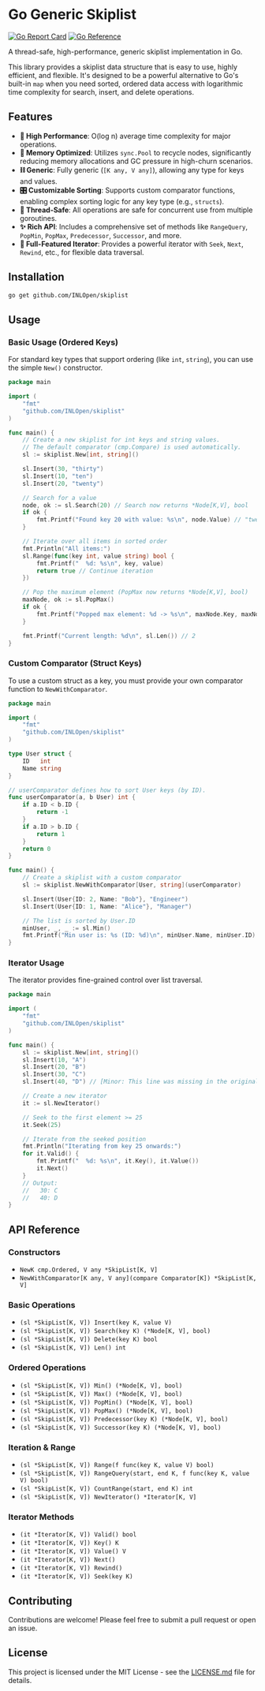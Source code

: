 # Go Generic Skiplist

[![Go Report Card](https://goreportcard.com/badge/github.com/INLOpen/skiplist)](https://goreportcard.com/report/github.com/INLOpen/skiplist) [![Go Reference](https://pkg.go.dev/badge/github.com/INLOpen/skiplist.svg)](https://pkg.go.dev/github.com/INLOpen/skiplist)

A thread-safe, high-performance, generic skiplist implementation in Go.

This library provides a skiplist data structure that is easy to use, highly efficient, and flexible. It's designed to be a powerful alternative to Go's built-in `map` when you need sorted, ordered data access with logarithmic time complexity for search, insert, and delete operations.

## Features

*   **🚀 High Performance**: O(log n) average time complexity for major operations.
*   **🧠 Memory Optimized**: Utilizes `sync.Pool` to recycle nodes, significantly reducing memory allocations and GC pressure in high-churn scenarios.
*   **⛓️ Generic**: Fully generic (`[K any, V any]`), allowing any type for keys and values.
*   **🎛️ Customizable Sorting**: Supports custom comparator functions, enabling complex sorting logic for any key type (e.g., `structs`).
*   **🤝 Thread-Safe**: All operations are safe for concurrent use from multiple goroutines.
*   **✨ Rich API**: Includes a comprehensive set of methods like `RangeQuery`, `PopMin`, `PopMax`, `Predecessor`, `Successor`, and more.
*   **🚶 Full-Featured Iterator**: Provides a powerful iterator with `Seek`, `Next`, `Rewind`, etc., for flexible data traversal.

## Installation

```sh
go get github.com/INLOpen/skiplist
```

## Usage

### Basic Usage (Ordered Keys)

For standard key types that support ordering (like `int`, `string`), you can use the simple `New()` constructor.

```go
package main

import (
	"fmt"
	"github.com/INLOpen/skiplist"
)

func main() {
	// Create a new skiplist for int keys and string values.
	// The default comparator (cmp.Compare) is used automatically.
	sl := skiplist.New[int, string]()

	sl.Insert(30, "thirty")
	sl.Insert(10, "ten")
	sl.Insert(20, "twenty")

	// Search for a value
	node, ok := sl.Search(20) // Search now returns *Node[K,V], bool
	if ok {
		fmt.Printf("Found key 20 with value: %s\n", node.Value) // "twenty"
	}

	// Iterate over all items in sorted order
	fmt.Println("All items:")
	sl.Range(func(key int, value string) bool {
		fmt.Printf("  %d: %s\n", key, value)
		return true // Continue iteration
	})

	// Pop the maximum element (PopMax now returns *Node[K,V], bool)
	maxNode, ok := sl.PopMax()
	if ok {
		fmt.Printf("Popped max element: %d -> %s\n", maxNode.Key, maxNode.Value) // 30 -> "thirty"
	}

	fmt.Printf("Current length: %d\n", sl.Len()) // 2
}
```

### Custom Comparator (Struct Keys)

To use a custom struct as a key, you must provide your own comparator function to `NewWithComparator`.

```go
package main

import (
	"fmt"
	"github.com/INLOpen/skiplist"
)

type User struct {
	ID   int
	Name string
}

// userComparator defines how to sort User keys (by ID).
func userComparator(a, b User) int {
	if a.ID < b.ID {
		return -1
	}
	if a.ID > b.ID {
		return 1
	}
	return 0
}

func main() {
	// Create a skiplist with a custom comparator
	sl := skiplist.NewWithComparator[User, string](userComparator)

	sl.Insert(User{ID: 2, Name: "Bob"}, "Engineer")
	sl.Insert(User{ID: 1, Name: "Alice"}, "Manager")

	// The list is sorted by User.ID
	minUser, _, _ := sl.Min()
	fmt.Printf("Min user is: %s (ID: %d)\n", minUser.Name, minUser.ID) // "Alice (ID: 1)"
}
```

### Iterator Usage

The iterator provides fine-grained control over list traversal.

```go
package main

import (
	"fmt"
	"github.com/INLOpen/skiplist"
)

func main() {
	sl := skiplist.New[int, string]()
	sl.Insert(10, "A")
	sl.Insert(20, "B")
	sl.Insert(30, "C")
	sl.Insert(40, "D") // [Minor: This line was missing in the original diff, adding it for completeness]

	// Create a new iterator
	it := sl.NewIterator()

	// Seek to the first element >= 25
	it.Seek(25)

	// Iterate from the seeked position
	fmt.Println("Iterating from key 25 onwards:")
	for it.Valid() {
		fmt.Printf("  %d: %s\n", it.Key(), it.Value())
		it.Next()
	}
	// Output:
	//   30: C
	//   40: D
}
```

## API Reference

### Constructors
*   `NewK cmp.Ordered, V any *SkipList[K, V]`
*   `NewWithComparator[K any, V any](compare Comparator[K]) *SkipList[K, V]`

### Basic Operations
*   `(sl *SkipList[K, V]) Insert(key K, value V)`
*   `(sl *SkipList[K, V]) Search(key K) (*Node[K, V], bool)`
*   `(sl *SkipList[K, V]) Delete(key K) bool`
*   `(sl *SkipList[K, V]) Len() int`

### Ordered Operations
*   `(sl *SkipList[K, V]) Min() (*Node[K, V], bool)`
*   `(sl *SkipList[K, V]) Max() (*Node[K, V], bool)`
*   `(sl *SkipList[K, V]) PopMin() (*Node[K, V], bool)`
*   `(sl *SkipList[K, V]) PopMax() (*Node[K, V], bool)`
*   `(sl *SkipList[K, V]) Predecessor(key K) (*Node[K, V], bool)`
*   `(sl *SkipList[K, V]) Successor(key K) (*Node[K, V], bool)`

### Iteration & Range
*   `(sl *SkipList[K, V]) Range(f func(key K, value V) bool)`
*   `(sl *SkipList[K, V]) RangeQuery(start, end K, f func(key K, value V) bool)`
*   `(sl *SkipList[K, V]) CountRange(start, end K) int`
*   `(sl *SkipList[K, V]) NewIterator() *Iterator[K, V]`

### Iterator Methods
*   `(it *Iterator[K, V]) Valid() bool`
*   `(it *Iterator[K, V]) Key() K`
*   `(it *Iterator[K, V]) Value() V`
*   `(it *Iterator[K, V]) Next()`
*   `(it *Iterator[K, V]) Rewind()`
*   `(it *Iterator[K, V]) Seek(key K)`

## Contributing

Contributions are welcome! Please feel free to submit a pull request or open an issue.

## License

This project is licensed under the MIT License - see the [LICENSE.md](LICENSE.md) file for details.
